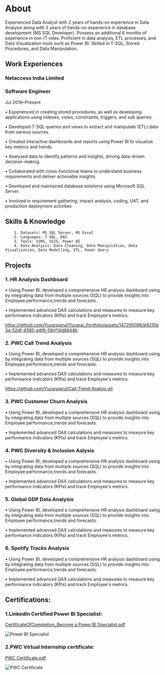 # About

Experienced Data Analyst with 2 years of hands-on experience in Data Analysis along with 3 years of hands-on experience in database development (MS SQL Developer). Possess an additional 6 months of experience in non-IT roles. Proficient in data analysis, ETL processes, and Data Visualization tools such as Power BI. Skilled in T-SQL, Stored Procedures, and Data Manipulation. 

## Work Experiences
### Netaccess India Limited

### Software Engineer

Jul 2019~Present 

•	Experienced in creating stored procedures, as well as developing applications using indexes, views, constraints, triggers, and sub queries. 

•	Developed T-SQL queries and views to extract and manipulate (ETL) data from various sources.

•	Created interactive dashboards and reports using Power BI to visualize key metrics and trends.

•	Analysed data to identify patterns and insights, driving data-driven decision-making.

•	Collaborated with cross-functional teams to understand business requirements and deliver actionable insights.

•	Developed and maintained database solutions using Microsoft SQL Server.

•	Involved in requirement gathering, impact analysis, coding, UAT, and production deployment activities


## Skills & Knowledge

        1. Datasets: MS SQL Server, MS Excel
        2. Languages: T-SQL, DAX
        3. Tools: SSMS, SSIS, Power BI
        4. Data Analysis: Data Cleaning, Data Manipulation, Data Visualization, Data Modelling, ETL, Power Query


## Projects

### 1. HR Analysis Dashboard

•	Using Power BI, developed a comprehensive HR analysis dashboard using by integrating data from multiple sources (SQL) to provide insights into Employee performance,trends and forecasts. 

•	Implemented advanced DAX calculations and measures to measure key performance indicators (KPIs) and track Employee's metrics.

https://github.com/Yuvarajarul/Yuvaraj_Portfolio/assets/147295096/b9210e3a-52df-4585-a4f6-59cf14d8844b
    
### 2. PWC Call Trend Analysis

•	Using Power BI, developed a comprehensive HR analysis dashboard using by integrating data from multiple sources (SQL) to provide insights into Employee performance,trends and forecasts. 

•	Implemented advanced DAX calculations and measures to measure key performance indicators (KPIs) and track Employee's metrics.

https://github.com/Yuvarajarul/Call-Trend-Analyis.git 

### 3. PWC Customer Churn Analysis 

•	Using Power BI, developed a comprehensive HR analysis dashboard using by integrating data from multiple sources (SQL) to provide insights into Employee performance,trends and forecasts. 

•	Implemented advanced DAX calculations and measures to measure key performance indicators (KPIs) and track Employee's metrics.

### 4. PWC Diversity & Inclusion Aalysis

•	Using Power BI, developed a comprehensive HR analysis dashboard using by integrating data from multiple sources (SQL) to provide insights into Employee performance,trends and forecasts. 

•	Implemented advanced DAX calculations and measures to measure key performance indicators (KPIs) and track Employee's metrics.

### 5. Global GDP Data Analysis 

•	Using Power BI, developed a comprehensive HR analysis dashboard using by integrating data from multiple sources (SQL) to provide insights into Employee performance,trends and forecasts. 

•	Implemented advanced DAX calculations and measures to measure key performance indicators (KPIs) and track Employee's metrics.

### 6. Spotify Tracks Analysis

•	Using Power BI, developed a comprehensive HR analysis dashboard using by integrating data from multiple sources (SQL) to provide insights into Employee performance,trends and forecasts. 

•	Implemented advanced DAX calculations and measures to measure key performance indicators (KPIs) and track Employee's metrics.
        
## Certifications:

### 	1.LinkedIn Certified Power BI Specialist: 

[CertificateOfCompletion_Become a Power BI Specialist.pdf](https://github.com/Yuvarajarul/Yuvaraj_Portfolio/files/15022864/CertificateOfCompletion_Become.a.Power.BI.Specialist.pdf)

![Power BI Specialist](https://github.com/Yuvarajarul/Yuvaraj_Portfolio/assets/147295096/9d6c818b-3fb7-40b0-9e96-ff81c861a1bb)

###     2.PWC Virtual Internship certificate:

[PWC Certificate.pdf](https://github.com/Yuvarajarul/Yuvaraj_Portfolio/files/15022866/PWC.Certificate.pdf)

![PWC Certificate](https://github.com/Yuvarajarul/Yuvaraj_Portfolio/assets/147295096/ae1bffd7-8086-4432-8884-9a5d86cc45b4)





